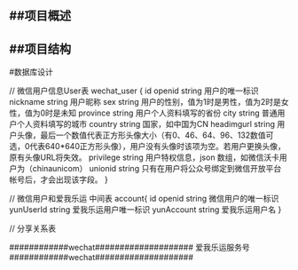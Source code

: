 ##项目概述
---------
##项目结构
--------
#数据库设计

// 微信用户信息User表
wechat_user {
    id
    openid	    string  用户的唯一标识
    nickname	string  用户昵称
    sex	        string  用户的性别，值为1时是男性，值为2时是女性，值为0时是未知
    province	string  用户个人资料填写的省份
    city	    string  普通用户个人资料填写的城市
    country	    string  国家，如中国为CN
    headimgurl	string  用户头像，最后一个数值代表正方形头像大小（有0、46、64、96、132数值可选，0代表640*640正方形头像），用户没有头像时该项为空。若用户更换头像，原有头像URL将失效。
    privilege   string	用户特权信息，json 数组，如微信沃卡用户为（chinaunicom）
    unionid	    string  只有在用户将公众号绑定到微信开放平台帐号后，才会出现该字段。
}

// 微信用户和爱我乐运 中间表
account{
    id
    openid        string    微信用户的唯一标识
    yunUserId     string    爱我乐运用户唯一标识
    yunAccount   string     爱我乐运用户名
}


// 分享关系表

############wechat####################
爱我乐运服务号
############wechat####################

